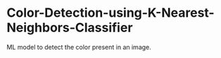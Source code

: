 # Color-Detection-using-K-Nearest-Neighbors-Classifier
ML model to detect the color present in an image.
